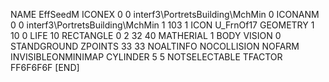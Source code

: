 NAME 	EffSeedM
ICONEX 0 0 interf3\PortretsBuilding\MchMin 0
ICONANM 0 0 interf3\PortretsBuilding\MchMin 1 103 1
ICON 	U_FrnOf17
GEOMETRY 1 10 0
LIFE     10
RECTANGLE 0 2 32 40
MATHERIAL 1 BODY
VISION 	0
STANDGROUND
ZPOINTS 33 33
NOALTINFO
NOCOLLISION
NOFARM
INVISIBLEONMINIMAP
CYLINDER 5 5
NOTSELECTABLE
TFACTOR FF6F6F6F
[END]
